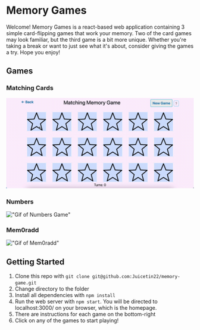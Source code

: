 # Memory Games

Welcome! Memory Games is a react-based web application containing 3 simple card-flipping games that work your memory. Two of the card games may look familiar, but the third game is a bit more unique. Whether you're taking a break or want to just see what it's about, consider giving the games a try. Hope you enjoy!

## Games

### Matching Cards
!["Gif of Matching Cards Game"](https://github.com/Juicetin22/memory-game/blob/main/docs/matching-cards.gif)

### Numbers

!["Gif of Numbers Game"](https://github.com/Juicetin22/memory-game/blob/main/docs/numbers.gif)

### Mem0radd

!["Gif of Mem0radd"](https://github.com/Juicetin22/memory-game/blob/main/docs/memoradd.gif)

## Getting Started

1. Clone this repo with `git clone git@github.com:Juicetin22/memory-game.git`
2. Change directory to the folder
3. Install all dependencies with `npm install`
4. Run the web server with `npm start`. You will be directed to localhost:3000/ on your browser, which is the homepage.
5. There are instructions for each game on the bottom-right
6. Click on any of the games to start playing!